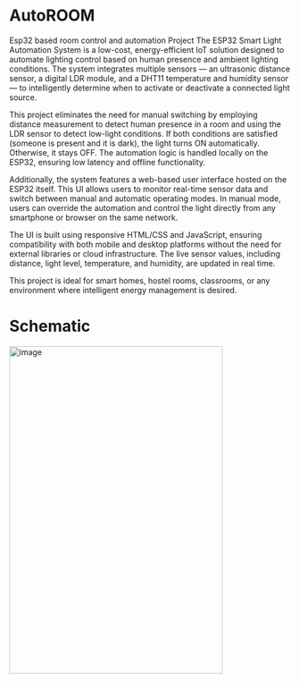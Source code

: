 # AutoROOM
Esp32 based room control and automation Project
The ESP32 Smart Light Automation System is a low-cost, energy-efficient IoT solution designed to automate lighting control based on human presence and ambient lighting conditions. The system integrates multiple sensors — an ultrasonic distance sensor, a digital LDR module, and a DHT11 temperature and humidity sensor — to intelligently determine when to activate or deactivate a connected light source.

This project eliminates the need for manual switching by employing distance measurement to detect human presence in a room and using the LDR sensor to detect low-light conditions. If both conditions are satisfied (someone is present and it is dark), the light turns ON automatically. Otherwise, it stays OFF. The automation logic is handled locally on the ESP32, ensuring low latency and offline functionality.

Additionally, the system features a web-based user interface hosted on the ESP32 itself. This UI allows users to monitor real-time sensor data and switch between manual and automatic operating modes. In manual mode, users can override the automation and control the light directly from any smartphone or browser on the same network.

The UI is built using responsive HTML/CSS and JavaScript, ensuring compatibility with both mobile and desktop platforms without the need for external libraries or cloud infrastructure. The live sensor values, including distance, light level, temperature, and humidity, are updated in real time.

This project is ideal for smart homes, hostel rooms, classrooms, or any environment where intelligent energy management is desired.









# Schematic 

<img width="382" height="586" alt="image" src="https://github.com/user-attachments/assets/f6e7d12a-4983-4ae0-bb98-ffc525751e4c" />

